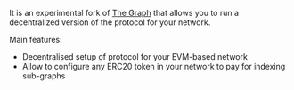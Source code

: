 It is an experimental fork of [The Graph](https://github.com/graphprotocol) that allows you to run a decentralized version of the protocol for your network.

Main features:
- Decentralised setup of protocol for your EVM-based network
- Allow to configure any ERC20 token in your network to pay for indexing sub-graphs
